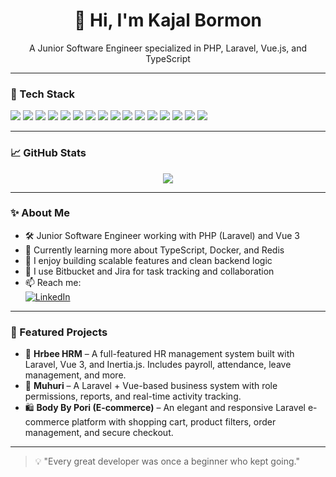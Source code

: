 <h1 align="center">👋 Hi, I'm Kajal Bormon</h1>

<p align="center">A Junior Software Engineer specialized in PHP, Laravel, Vue.js, and TypeScript</p>

---

### 🚀 Tech Stack

<p align="left">
  <!-- Core Languages -->
  <img src="https://img.shields.io/badge/PHP-777BB4?style=for-the-badge&logo=php&logoColor=white" />
  <img src="https://img.shields.io/badge/Laravel-F72C1F?style=for-the-badge&logo=laravel&logoColor=white" />
  <img src="https://img.shields.io/badge/Vue.js-42B883?style=for-the-badge&logo=vue.js&logoColor=white" />
  <img src="https://img.shields.io/badge/JavaScript-F7DF1E?style=for-the-badge&logo=javascript&logoColor=black" />
  <img src="https://img.shields.io/badge/TypeScript-007ACC?style=for-the-badge&logo=typescript&logoColor=white" />
  <img src="https://img.shields.io/badge/HTML5-E34F26?style=for-the-badge&logo=html5&logoColor=white" />
  <img src="https://img.shields.io/badge/CSS3-1572B6?style=for-the-badge&logo=css3&logoColor=white" />

  <!-- Frameworks & Libraries -->
  <img src="https://img.shields.io/badge/jQuery-0769AD?style=for-the-badge&logo=jquery&logoColor=white" />
  <img src="https://img.shields.io/badge/Ajax-005571?style=for-the-badge&logo=fastapi&logoColor=white" />
  <img src="https://img.shields.io/badge/Bootstrap-7952B3?style=for-the-badge&logo=bootstrap&logoColor=white" />
  <img src="https://img.shields.io/badge/Tailwind_CSS-38B2AC?style=for-the-badge&logo=tailwind-css&logoColor=white" />

  <!-- Tools & Platforms -->
  <img src="https://img.shields.io/badge/MySQL-005C84?style=for-the-badge&logo=mysql&logoColor=white" />
  <img src="https://img.shields.io/badge/Redis-DC382D?style=for-the-badge&logo=redis&logoColor=white" />
  <img src="https://img.shields.io/badge/Docker-2496ED?style=for-the-badge&logo=docker&logoColor=white" />
  <img src="https://img.shields.io/badge/Bitbucket-0052CC?style=for-the-badge&logo=bitbucket&logoColor=white" />
  <img src="https://img.shields.io/badge/Jira-0052CC?style=for-the-badge&logo=jira&logoColor=white" />
</p>

---

### 📈 GitHub Stats

<p align="center">
  <img src="https://github-readme-stats.vercel.app/api?username=your-github-username&show_icons=true&theme=radical" />
</p>

---

### ✨ About Me

- 🛠 Junior Software Engineer working with PHP (Laravel) and Vue 3  
- 🌱 Currently learning more about TypeScript, Docker, and Redis  
- 💬 I enjoy building scalable features and clean backend logic  
- 📁 I use Bitbucket and Jira for task tracking and collaboration  
- 📫 Reach me:  
  [![LinkedIn](https://img.shields.io/badge/LinkedIn-Connect-blue?style=for-the-badge&logo=linkedin&logoColor=white)](https://www.linkedin.com/in/kajalbormon)

---

### 📎 Featured Projects

- 🧾 **Hrbee HRM** – A full-featured HR management system built with Laravel, Vue 3, and Inertia.js. Includes payroll, attendance, leave management, and more.  
- 🌊 **Muhuri** – A Laravel + Vue-based business system with role permissions, reports, and real-time activity tracking.  
- 🛍 **Body By Pori (E-commerce)** – An elegant and responsive Laravel e-commerce platform with shopping cart, product filters, order management, and secure checkout.

---

> 💡 "Every great developer was once a beginner who kept going."  
